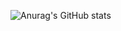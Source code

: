 ![Anurag's GitHub stats](https://github-readme-stats.vercel.app/api?username=yahya1234yahya&show_icons=true&theme=radical)
